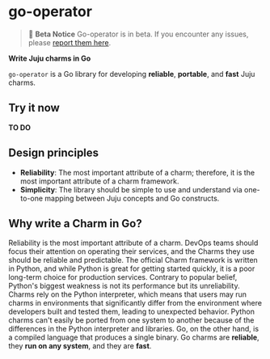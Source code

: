 # go-operator

> :construction: **Beta Notice**
> Go-operator is in beta. If you encounter any issues, please [report them here](https://github.com/gruyaume/go-operator/issues). 

**Write Juju charms in Go**

`go-operator` is a Go library for developing **reliable**, **portable**, and **fast** Juju charms.

## Try it now

**TO DO**

## Design principles

- **Reliability**: The most important attribute of a charm; therefore, it is the most important attribute of a charm framework.
- **Simplicity**: The library should be simple to use and understand via one-to-one mapping between Juju concepts and Go constructs.

## Why write a Charm in Go?

Reliability is the most important attribute of a charm. DevOps teams should focus their attention on operating their services, and the Charms they use should be reliable and predictable. The official Charm framework is written in Python, and while Python is great for getting started quickly, it is a poor long-term choice for production services. Contrary to popular belief, Python's biggest weakness is not its performance but its unreliability. Charms rely on the Python interpreter, which means that users may run charms in environments that significantly differ from the environment where developers built and tested them, leading to unexpected behavior. Python charms can't easily be ported from one system to another because of the differences in the Python interpreter and libraries. Go, on the other hand, is a compiled language that produces a single binary. Go charms are **reliable**, they **run on any system**, and they are **fast**.
